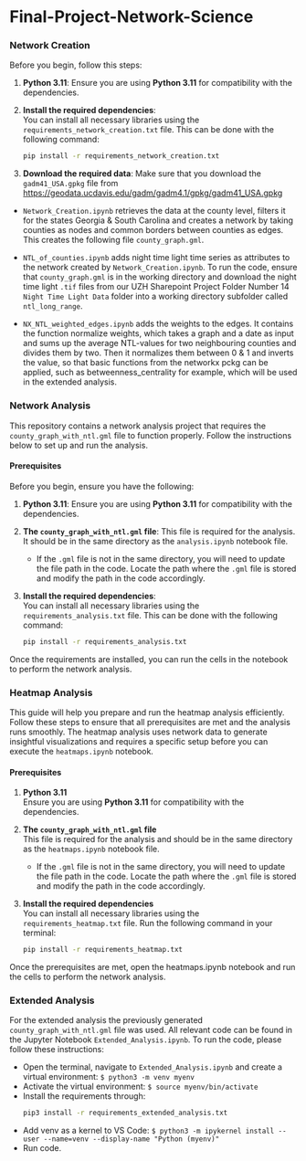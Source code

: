 # Final-Project-Network-Science

### Network Creation
Before you begin, follow this steps:

1. **Python 3.11**: Ensure you are using **Python 3.11** for compatibility with the dependencies.

2. **Install the required dependencies**:  
   You can install all necessary libraries using the `requirements_network_creation.txt` file. This can be done with the following command:

   ```bash
   pip install -r requirements_network_creation.txt

3. **Download the required data**:
   Make sure that you download the `gadm41_USA.gpkg` file from https://geodata.ucdavis.edu/gadm/gadm4.1/gpkg/gadm41_USA.gpkg 

- `Network_Creation.ipynb` retrieves the data at the county level, filters it for the states Georgia & South Carolina and creates a network by taking counties as nodes and common borders between counties as edges. This creates the following file `county_graph.gml`.

- `NTL_of_counties.ipynb` adds night time light time series as attributes to the network created by `Network_Creation.ipynb`. To run the code, ensure that `county_graph.gml` is in the working directory and download the night time light `.tif` files from our UZH Sharepoint Project Folder Number 14 `Night Time Light Data` folder into a working directory subfolder called `ntl_long_range`.

- `NX_NTL_weighted_edges.ipynb` adds the weights to the edges. It contains the function normalize weights, which takes a graph and a date as input and sums up the average NTL-values
for two neighbouring counties and divides them by two. Then it normalizes them between 0 & 1 and inverts the value, so that basic functions from the networkx pckg can be applied, such as 
betweenness_centrality for example, which will be used in the extended analysis.


### Network Analysis
This repository contains a network analysis project that requires the `county_graph_with_ntl.gml` file to function properly. Follow the instructions below to set up and run the analysis.

#### Prerequisites

Before you begin, ensure you have the following:

1. **Python 3.11**: Ensure you are using **Python 3.11** for compatibility with the dependencies.

2. **The `county_graph_with_ntl.gml` file**: This file is required for the analysis. It should be in the same directory as the `analysis.ipynb` notebook file.  
   - If the `.gml` file is not in the same directory, you will need to update the file path in the code. Locate the path where the `.gml` file is stored and modify the path in the code accordingly.

3. **Install the required dependencies**:  
   You can install all necessary libraries using the `requirements_analysis.txt` file. This can be done with the following command:

   ```bash
   pip install -r requirements_analysis.txt

Once the requirements are installed, you can run the cells in the notebook to perform the network analysis.

### Heatmap Analysis
This guide will help you prepare and run the heatmap analysis efficiently. Follow these steps to ensure that all prerequisites are met and the analysis runs smoothly. The heatmap analysis uses network data to generate insightful visualizations and requires a specific setup before you can execute the `heatmaps.ipynb` notebook.

#### Prerequisites

1. **Python 3.11**  
   Ensure you are using **Python 3.11** for compatibility with the dependencies.

2. **The `county_graph_with_ntl.gml` file**  
   This file is required for the analysis and should be in the same directory as the `heatmaps.ipynb` notebook file.  
   - If the `.gml` file is not in the same directory, you will need to update the file path in the code. Locate the path where the `.gml` file is stored and modify the path in the code accordingly.

3. **Install the required dependencies**  
   You can install all necessary libraries using the `requirements_heatmap.txt` file. Run the following command in your terminal:

   ```bash
   pip install -r requirements_heatmap.txt
   
Once the prerequisites are met, open the heatmaps.ipynb notebook and run the cells to perform the network analysis.

### Extended Analysis
For the extended analysis the previously generated `county_graph_with_ntl.gml` file was used. All relevant code can be found in the Jupyter Notebook `Extended_Analysis.ipynb`. To run the code, please follow these instructions: 
  - Open the terminal, navigate to `Extended_Analysis.ipynb` and create a virtual environment: `$ python3 -m venv myenv`
  - Activate the virtual environment: `$ source myenv/bin/activate`
  - Install the requirements through:
    ```bash
    pip3 install -r requirements_extended_analysis.txt
  - Add venv as a kernel to VS Code: `$ python3 -m ipykernel install --user --name=venv --display-name "Python (myenv)"`
  - Run code.
